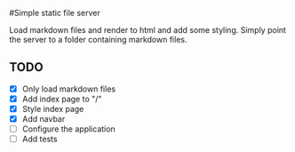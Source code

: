 #Simple static file server

Load markdown files and render to html and add some styling. Simply point the
server to a folder containing markdown files.

## TODO

* [x] Only load markdown files
* [x] Add index page to "/"
* [x] Style index page
* [x] Add navbar
* [ ] Configure the application
* [ ] Add tests

